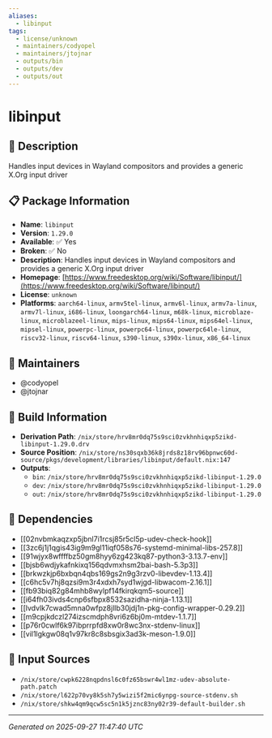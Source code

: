 ```yaml
---
aliases:
  - libinput
tags:
  - license/unknown
  - maintainers/codyopel
  - maintainers/jtojnar
  - outputs/bin
  - outputs/dev
  - outputs/out
---
```


# libinput

## 📝 Description

Handles input devices in Wayland compositors and provides a generic X.Org input driver

## 📋 Package Information

- **Name**: `libinput`
- **Version**: `1.29.0`
- **Available**: ✅ Yes
- **Broken**: ✅ No
- **Description**: Handles input devices in Wayland compositors and provides a generic X.Org input driver
- **Homepage**: [https://www.freedesktop.org/wiki/Software/libinput/](https://www.freedesktop.org/wiki/Software/libinput/)
- **License**: `unknown`
- **Platforms**: `aarch64-linux`, `armv5tel-linux`, `armv6l-linux`, `armv7a-linux`, `armv7l-linux`, `i686-linux`, `loongarch64-linux`, `m68k-linux`, `microblaze-linux`, `microblazeel-linux`, `mips-linux`, `mips64-linux`, `mips64el-linux`, `mipsel-linux`, `powerpc-linux`, `powerpc64-linux`, `powerpc64le-linux`, `riscv32-linux`, `riscv64-linux`, `s390-linux`, `s390x-linux`, `x86_64-linux`
## 👥 Maintainers

- @codyopel
- @jtojnar


## 🔧 Build Information

- **Derivation Path**: `/nix/store/hrv8mr0dq75s9sci0zvkhnhiqxp5zikd-libinput-1.29.0.drv`
- **Source Position**: `/nix/store/ns30sqxb36k8jrds8z18rv96bpnwc60d-source/pkgs/development/libraries/libinput/default.nix:147`
- **Outputs**:
  - `bin`:  `/nix/store/hrv8mr0dq75s9sci0zvkhnhiqxp5zikd-libinput-1.29.0`
  - `dev`:  `/nix/store/hrv8mr0dq75s9sci0zvkhnhiqxp5zikd-libinput-1.29.0`
  - `out`:  `/nix/store/hrv8mr0dq75s9sci0zvkhnhiqxp5zikd-libinput-1.29.0`

## 🔗 Dependencies

- [[02nvbmkaqzxp5jbnl7i1rcsj85r5cl5p-udev-check-hook]]
- [[3zc6j1j1qgis43ig9m9gl11iqf058s76-systemd-minimal-libs-257.8]]
- [[91wjyx8wffffbz50gm8hyy6zg423kq87-python3-3.13.7-env]]
- [[bjsb6wdjykafnkixq156qdvmxhsm2bai-bash-5.3p3]]
- [[brkwzkjp6bxbqn4qbs169gs2n9g3rzv0-libevdev-1.13.4]]
- [[c6hc5v7hj8qzsi9m3r4xdxh7syd1wjgd-libwacom-2.16.1]]
- [[fb93biq82g84mhb8wylpf14fkirqkqm5-source]]
- [[i64fh03ivds4cnp6sfbpx8532sazidha-ninja-1.13.1]]
- [[lvdvlk7cwad5mna0wfpz8jllb30jdj1n-pkg-config-wrapper-0.29.2]]
- [[m9cpjkdczl274izscmdph8vri6z6bj0m-mtdev-1.1.7]]
- [[p76r0cwlf6k97ibprrpfd8xw0r8wc3nx-stdenv-linux]]
- [[vil1lgkgw08q1v97kr8c8sbsgix3ad3k-meson-1.9.0]]

## 📁 Input Sources

- `/nix/store/cwpk6228nqpdnsl6c0fz65bswr4wl1mz-udev-absolute-path.patch`
- `/nix/store/l622p70vy8k5sh7y5wizi5f2mic6ynpg-source-stdenv.sh`
- `/nix/store/shkw4qm9qcw5sc5n1k5jznc83ny02r39-default-builder.sh`

---
*Generated on 2025-09-27 11:47:40 UTC*
